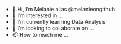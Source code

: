 - 👋 Hi, I’m Melanie alias @melanieongithub
- 👀 I’m interested in ...
- 🌱 I’m currently learning Data Analysis
- 💞️ I’m looking to collaborate on ...
- 📫 How to reach me ...

<!---
melanieongithub/melanieongithub is a ✨ special ✨ repository because its `README.md` (this file) appears on your GitHub profile.
You can click the Preview link to take a look at your changes.
--->
